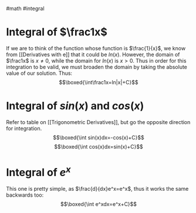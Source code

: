 #math #integral 
# Integral of $\frac1x$ 
If we are to think of the function whose function is $\frac{1}{x}$, we know from [[Derivatives with e]] that it could be $ln(x)$. However, the domain of $\frac1x$ is $x\neq0$, while the domain for $ln(x)$ is $x>0$. Thus in order for this integration to be valid, we must broaden the domain by taking the absolute value of our solution. Thus: $$\boxed{\int\frac1x=ln|x|+C}$$ 
# Integral of $sin(x)$ and $cos(x)$
Refer to table on [[Trigonometric Derivatives]], but go the opposite direction for integration.
$$\boxed{\int sin(x)dx=-cos(x)+C}$$
$$\boxed{\int cos(x)dx=sin(x)+C}$$

# Integral of $e^x$
This one is pretty simple, as $\frac{d}{dx}e^x=e^x$, thus it works the same backwards too:
$$\boxed{\int e^xdx=e^x+C}$$